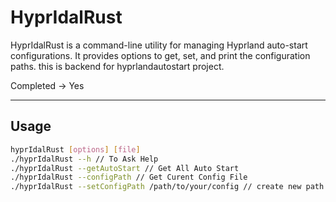 # HyprIdalRust

HyprIdalRust is a command-line utility for managing Hyprland auto-start configurations. It provides options to get, set, and print the configuration paths.
this is backend for hyprlandautostart project.

Completed -> Yes

---

## Usage

```bash
hyprIdalRust [options] [file]
./hyprIdalRust --h // To Ask Help
./hyprIdalRust --getAutoStart // Get All Auto Start
./hyprIdalRust --configPath // Get Curent Config File
./hyprIdalRust --setConfigPath /path/to/your/config // create new path Ex: ~/.config/hypr/conf/autostart.conf

